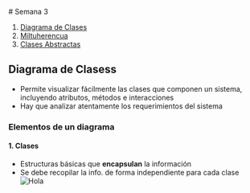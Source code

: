 # Semana 3
1. [Diagrama de Clases](#DiagramaDeClases)
2. [Miltuherencua](#Multiherencia)
3. [Clases Abstractas](#ClasesAbstractas)
## Diagrama de Clasess
- Permite visualizar fácilmente las clases que componen un sistema, incluyendo atributos, métodos e interacciones
- Hay que analizar atentamente los requerimientos del sistema
### Elementos de un diagrama
#### 1. Clases
- Estructuras básicas que **encapsulan** la información
- Se debe recopilar la info. de forma independiente para cada clase
![Hola](/Users/valerianazal/Desktop/img.jpg)